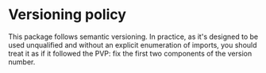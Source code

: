 Versioning policy
=================

This package follows semantic versioning. In practice, as it's designed to be used unqualified and without an explicit enumeration of imports, you should treat it as if it followed the PVP: fix the first two components of the version number.
